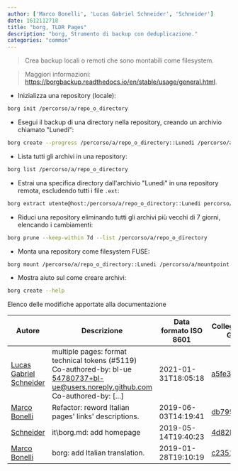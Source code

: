 ```yaml
---
author: ['Marco Bonelli', 'Lucas Gabriel Schneider', 'Schneider']
date: 1612112718
title: "borg, TLDR Pages"
description: "borg, Strumento di backup con deduplicazione."
categories: "common"
---
```

> Crea backup locali o remoti che sono montabili come filesystem.

> Maggiori informazioni: <https://borgbackup.readthedocs.io/en/stable/usage/general.html>.

- Inizializza una repository (locale):

```bash
borg init /percorso/a/repo_o_directory
```

- Esegui il backup di una directory nella repository, creando un archivio chiamato "Lunedi":

```bash
borg create --progress /percorso/a/repo_o_directory::Lunedi /percorso/a/directory_sorgente
```

- Lista tutti gli archivi in una repository:

```bash
borg list /percorso/a/repo_o_directory
```

- Estrai una specifica directory dall'archivio "Lunedi" in una repository remota, escludendo tutti i file `.ext`:

```bash
borg extract utente@host:/percorso/a/repo_o_directory::Lunedi percorso/a/cartella_destinazione --exclude '*.ext'
```

- Riduci una repository eliminando tutti gli archivi più vecchi di 7 giorni, elencando i cambiamenti:

```bash
borg prune --keep-within 7d --list /percorso/a/repo_o_directory
```

- Monta una repository come filesystem FUSE:

```bash
borg mount /percorso/a/repo_o_directory::Lunedi /percorso/a/mountpoint
```

- Mostra aiuto sul come creare archivi:

```bash
borg create --help
```
Elenco delle modifiche apportate alla documentazione


Autore | Descrizione | Data formato ISO 8601 | Collegamento a GitHub
------|-----|-----|-----
[Lucas Gabriel Schneider](mailto:casdpa@gmail.com) | multiple pages: format technical tokens (#5119) Co-authored-by: bl-ue <54780737+bl-ue@users.noreply.github.com> Co-authored-by: [...] | 2021-01-31T18:05:18 | [a5fe31bc47ae](https://github.com/tldr-pages/tldr/commit/a5fe31bc47aece3efa5e66b52b3cf384f27d5d72)
[Marco Bonelli](mailto:marco@mebeim.net) | Refactor: reword Italian pages' links' descriptions. | 2019-06-03T14:19:41 | [db7959947301](https://github.com/tldr-pages/tldr/commit/db795994730108131d36e7a50b67378e79e27c10)
[Schneider](mailto:lucas.schneider@sap.com) | it\borg.md: add homepage | 2019-05-14T19:40:23 | [4d82b28eadb2](https://github.com/tldr-pages/tldr/commit/4d82b28eadb2d8a504b3a4412fb2056d9a5ecca8)
[Marco Bonelli](mailto:mb5.marcob@gmail.com) | borg: add Italian translation. | 2019-01-28T19:10:19 | [c2351ef4ec97](https://github.com/tldr-pages/tldr/commit/c2351ef4ec9727812fe39eeb8409f388cab6c75f)

